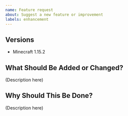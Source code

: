 ```yaml
---
name: Feature request
about: Suggest a new feature or improvement
labels: enhancement
---
```


## Versions
<!-- What version should add this? Just the Minecraft version is acceptable. -->

- Minecraft 1.15.2

## What Should Be Added or Changed?
<!-- What should be done and how? Please describe in as much detail as possible. -->

(Description here)

## Why Should This Be Done?
<!-- What improvements or benefits does this offer? -->

(Description here)
